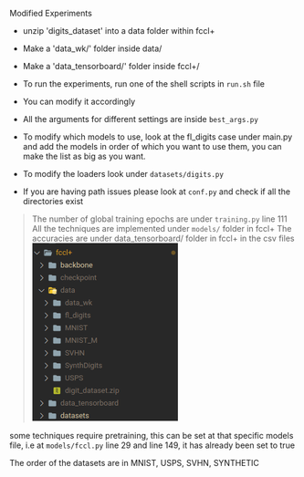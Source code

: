 Modified Experiments

- unzip 'digits_dataset'  into a data folder within fccl+
- Make a 'data_wk/' folder inside data/
- Make a 'data_tensorboard/' folder inside fccl+/

- To run the experiments, run one of the shell scripts in `run.sh` file
- You can modify it accordingly
- All the arguments for different settings are inside `best_args.py`
- To modify which models to use, look at the fl_digits case under main.py and add the models in order of which you want to use them, you can make the list as big as you want.
- To modify the loaders look under `datasets/digits.py`
- If you are having path issues please look at `conf.py` and check if all the directories exist

> The number of global training epochs are under `training.py` line 111
> All the techniques are implemented under `models/` folder in fccl+
> The accuracies are under data_tensorboard/ folder in fccl+ in the csv files
![Alt text](image-1.png)

some techniques require pretraining, this can be set at that specific models file, i.e at  `models/fccl.py` line 29 and line 149, it has already been set to true

The order of the datasets are in MNIST, USPS, SVHN, SYNTHETIC
